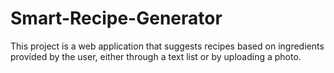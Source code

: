 # Smart-Recipe-Generator
This project is a web application that suggests recipes based on ingredients provided by the user, either through a text list or by uploading a photo.
